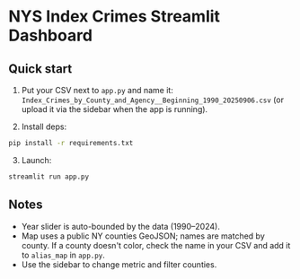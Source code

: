 
# NYS Index Crimes Streamlit Dashboard

## Quick start
1. Put your CSV next to `app.py` and name it:
   `Index_Crimes_by_County_and_Agency__Beginning_1990_20250906.csv`
   (or upload it via the sidebar when the app is running).

2. Install deps:
```bash
pip install -r requirements.txt
```

3. Launch:
```bash
streamlit run app.py
```

## Notes
- Year slider is auto-bounded by the data (1990–2024).
- Map uses a public NY counties GeoJSON; names are matched by county. If a county doesn't color, check the name in your CSV and add it to `alias_map` in `app.py`.
- Use the sidebar to change metric and filter counties.
